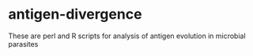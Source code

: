 # antigen-divergence
These are perl and R scripts for analysis of antigen evolution in microbial parasites
